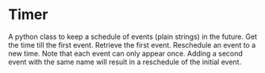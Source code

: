 # Timer

A python class to keep a schedule of events (plain strings) in the future.
Get the time till the first event.
Retrieve the first event.
Reschedule an event to a new time.
Note that each event can only appear once. Adding a second event with the same name will result in a reschedule of the initial event. 
